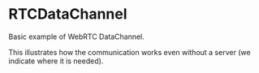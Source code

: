 RTCDataChannel
==============

Basic example of WebRTC DataChannel.

This illustrates how the communication works even without a server (we indicate where it is needed).
